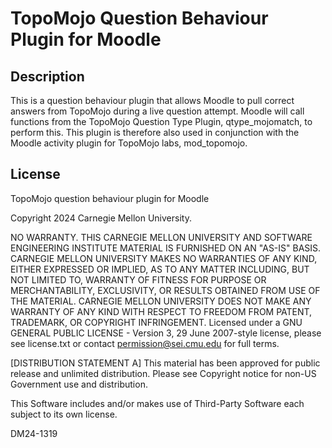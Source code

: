 ﻿# TopoMojo Question Behaviour Plugin for Moodle

## Description
This is a question behaviour plugin that allows Moodle to pull correct answers from TopoMojo during a live question attempt. Moodle will call functions from the TopoMojo Question Type Plugin, qtype_mojomatch, to perform this. This plugin is therefore also used in conjunction with the Moodle activity plugin for TopoMojo labs, mod_topomojo.

## License
TopoMojo question behaviour plugin for Moodle

Copyright 2024 Carnegie Mellon University.

NO WARRANTY. THIS CARNEGIE MELLON UNIVERSITY AND SOFTWARE ENGINEERING INSTITUTE MATERIAL IS FURNISHED ON AN "AS-IS" BASIS.
CARNEGIE MELLON UNIVERSITY MAKES NO WARRANTIES OF ANY KIND, EITHER EXPRESSED OR IMPLIED, AS TO ANY MATTER INCLUDING, BUT NOT LIMITED TO,
WARRANTY OF FITNESS FOR PURPOSE OR MERCHANTABILITY, EXCLUSIVITY, OR RESULTS OBTAINED FROM USE OF THE MATERIAL.
CARNEGIE MELLON UNIVERSITY DOES NOT MAKE ANY WARRANTY OF ANY KIND WITH RESPECT TO FREEDOM FROM PATENT, TRADEMARK, OR COPYRIGHT INFRINGEMENT.
Licensed under a GNU GENERAL PUBLIC LICENSE - Version 3, 29 June 2007-style license, please see license.txt or contact permission@sei.cmu.edu for full terms.

[DISTRIBUTION STATEMENT A] This material has been approved for public release and unlimited distribution. Please see Copyright notice for non-US Government use and distribution.

This Software includes and/or makes use of Third-Party Software each subject to its own license.

DM24-1319

